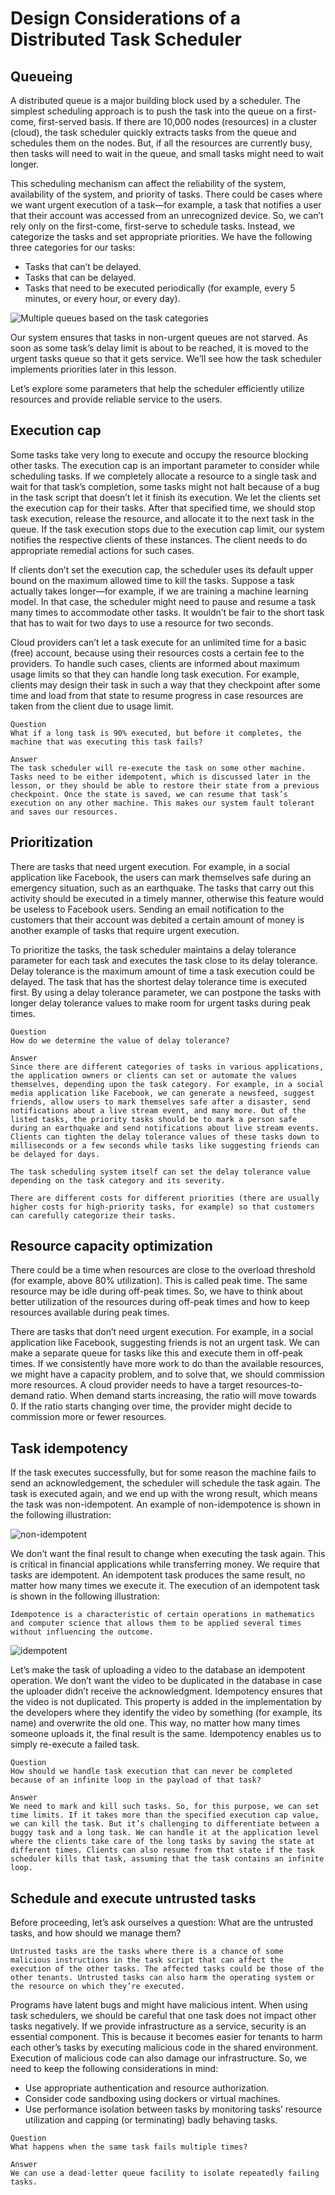 # Design Considerations of a Distributed Task Scheduler
## Queueing
A distributed queue is a major building block used by a scheduler. The simplest scheduling approach is to push the task into the queue on a first-come, first-served basis. If there are 10,000 nodes (resources) in a cluster (cloud), the task scheduler quickly extracts tasks from the queue and schedules them on the nodes. But, if all the resources are currently busy, then tasks will need to wait in the queue, and small tasks might need to wait longer.

This scheduling mechanism can affect the reliability of the system, availability of the system, and priority of tasks. There could be cases where we want urgent execution of a task—for example, a task that notifies a user that their account was accessed from an unrecognized device. So, we can’t rely only on the first-come, first-serve to schedule tasks. Instead, we categorize the tasks and set appropriate priorities. We have the following three categories for our tasks:

- Tasks that can’t be delayed.
- Tasks that can be delayed.
- Tasks that need to be executed periodically (for example, every 5 minutes, or every hour, or every day).

![Multiple queues based on the task categories](./multiqueues.jpg)

Our system ensures that tasks in non-urgent queues are not starved. As soon as some task’s delay limit is about to be reached, it is moved to the urgent tasks queue so that it gets service. We’ll see how the task scheduler implements priorities later in this lesson.

Let’s explore some parameters that help the scheduler efficiently utilize resources and provide reliable service to the users.

## Execution cap
Some tasks take very long to execute and occupy the resource blocking other tasks. The execution cap is an important parameter to consider while scheduling tasks. If we completely allocate a resource to a single task and wait for that task’s completion, some tasks might not halt because of a bug in the task script that doesn’t let it finish its execution. We let the clients set the execution cap for their tasks. After that specified time, we should stop task execution, release the resource, and allocate it to the next task in the queue. If the task execution stops due to the execution cap limit, our system notifies the respective clients of these instances. The client needs to do appropriate remedial actions for such cases.

If clients don’t set the execution cap, the scheduler uses its default upper bound on the maximum allowed time to kill the tasks. Suppose a task actually takes longer—for example, if we are training a machine learning model. In that case, the scheduler might need to pause and resume a task many times to accommodate other tasks. It wouldn’t be fair to the short task that has to wait for two days to use a resource for two seconds.

Cloud providers can’t let a task execute for an unlimited time for a basic (free) account, because using their resources costs a certain fee to the providers. To handle such cases, clients are informed about maximum usage limits so that they can handle long task execution. For example, clients may design their task in such a way that they checkpoint after some time and load from that state to resume progress in case resources are taken from the client due to usage limit.


```
Question
What if a long task is 90% executed, but before it completes, the machine that was executing this task fails?

Answer
The task scheduler will re-execute the task on some other machine. Tasks need to be either idempotent, which is discussed later in the lesson, or they should be able to restore their state from a previous checkpoint. Once the state is saved, we can resume that task’s execution on any other machine. This makes our system fault tolerant and saves our resources.
```
## Prioritization
There are tasks that need urgent execution. For example, in a social application like Facebook, the users can mark themselves safe during an emergency situation, such as an earthquake. The tasks that carry out this activity should be executed in a timely manner, otherwise this feature would be useless to Facebook users. Sending an email notification to the customers that their account was debited a certain amount of money is another example of tasks that require urgent execution.

To prioritize the tasks, the task scheduler maintains a delay tolerance parameter for each task and executes the task close to its delay tolerance. Delay tolerance is the maximum amount of time a task execution could be delayed. The task that has the shortest delay tolerance time is executed first. By using a delay tolerance parameter, we can postpone the tasks with longer delay tolerance values to make room for urgent tasks during peak times.

```
Question
How do we determine the value of delay tolerance?

Answer
Since there are different categories of tasks in various applications, the application owners or clients can set or automate the values themselves, depending upon the task category. For example, in a social media application like Facebook, we can generate a newsfeed, suggest friends, allow users to mark themselves safe after a disaster, send notifications about a live stream event, and many more. Out of the listed tasks, the priority tasks should be to mark a person safe during an earthquake and send notifications about live stream events. Clients can tighten the delay tolerance values of these tasks down to milliseconds or a few seconds while tasks like suggesting friends can be delayed for days.

The task scheduling system itself can set the delay tolerance value depending on the task category and its severity.

There are different costs for different priorities (there are usually higher costs for high-priority tasks, for example) so that customers can carefully categorize their tasks.
```

## Resource capacity optimization
There could be a time when resources are close to the overload threshold (for example, above 80% utilization). This is called peak time. The same resource may be idle during off-peak times. So, we have to think about better utilization of the resources during off-peak times and how to keep resources available during peak times.

There are tasks that don’t need urgent execution. For example, in a social application like Facebook, suggesting friends is not an urgent task. We can make a separate queue for tasks like this and execute them in off-peak times. If we consistently have more work to do than the available resources, we might have a capacity problem, and to solve that, we should commission more resources. A cloud provider needs to have a target resources-to-demand ratio. When demand starts increasing, the ratio will move towards 0. If the ratio starts changing over time, the provider might decide to commission more or fewer resources.


## Task idempotency
If the task executes successfully, but for some reason the machine fails to send an acknowledgement, the scheduler will schedule the task again. The task is executed again, and we end up with the wrong result, which means the task was non-idempotent. An example of non-idempotence is shown in the following illustration:

![non-idempotent](./nonidempotency)

We don’t want the final result to change when executing the task again. This is critical in financial applications while transferring money. We require that tasks are idempotent. An idempotent task produces the same result, no matter how many times we execute it. The execution of an idempotent task is shown in the following illustration:
```
Idempotence is a characteristic of certain operations in mathematics and computer science that allows them to be applied several times without influencing the outcome.
```

![idempotent](./idempotent)

Let’s make the task of uploading a video to the database an idempotent operation. We don’t want the video to be duplicated in the database in case the uploader didn’t receive the acknowledgment. Idempotency ensures that the video is not duplicated. This property is added in the implementation by the developers where they identify the video by something (for example, its name) and overwrite the old one. This way, no matter how many times someone uploads it, the final result is the same. Idempotency enables us to simply re-execute a failed task.

```
Question
How should we handle task execution that can never be completed because of an infinite loop in the payload of that task?

Answer
We need to mark and kill such tasks. So, for this purpose, we can set time limits. If it takes more than the specified execution cap value, we can kill the task. But it’s challenging to differentiate between a buggy task and a long task. We can handle it at the application level where the clients take care of the long tasks by saving the state at different times. Clients can also resume from that state if the task scheduler kills that task, assuming that the task contains an infinite loop.
```

## Schedule and execute untrusted tasks
Before proceeding, let’s ask ourselves a question: What are the untrusted tasks, and how should we manage them?
```
Untrusted tasks are the tasks where there is a chance of some malicious instructions in the task script that can affect the execution of the other tasks. The affected tasks could be those of the other tenants. Untrusted tasks can also harm the operating system or the resource on which they’re executed.
```

Programs have latent bugs and might have malicious intent. When using task schedulers, we should be careful that one task does not impact other tasks negatively. If we provide infrastructure as a service, security is an essential component. This is because it becomes easier for tenants to harm each other’s tasks by executing malicious code in the shared environment. Execution of malicious code can also damage our infrastructure. So, we need to keep the following considerations in mind:

- Use appropriate authentication and resource authorization.
- Consider code sandboxing using dockers or virtual machines.
- Use performance isolation between tasks by monitoring tasks’ resource utilization and capping (or terminating) badly behaving tasks.

```
Question
What happens when the same task fails multiple times?

Answer
We can use a dead-letter queue facility to isolate repeatedly failing tasks.
```
